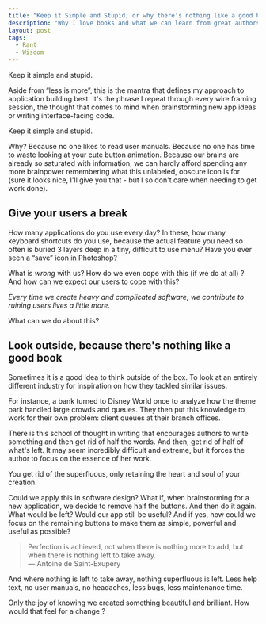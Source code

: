 ```yaml
---
title: "Keep it Simple and Stupid, or why there's nothing like a good book"
description: "Why I love books and what we can learn from great authors."
layout: post
tags:
  - Rant
  - Wisdom
---
```


Keep it simple and stupid. 

Aside from &ldquo;less is more&rdquo;, this is the mantra that defines my approach to application building best. It's the phrase I repeat through every wire framing session, the thought that comes to mind when brainstorming new app ideas or writing interface-facing code. 

Keep it simple and stupid. 

Why? Because no one likes to read user manuals. Because no one has time to waste looking at your cute button animation. Because our brains are already so saturated with information, we can hardly afford spending any more brainpower remembering what this unlabeled, obscure icon is for (sure it looks nice, I'll give you that - but I so don't care when needing to get work done). 

## Give your users a break

How many applications do you use every day? In these, how many keyboard shortcuts do you use, because the actual feature you need so often is buried 3 layers deep in a tiny, difficult to use menu? Have you ever seen a &ldquo;save&rdquo; icon in Photoshop?

What is *wrong* with us? How do we even cope with this (if we do at all) ? And how can we expect our users to cope with this? 

*Every time we create heavy and complicated software, we contribute to ruining users lives a little more.*

What can we do about this?

## Look outside, because there's nothing like a good book

Sometimes it is a good idea to think outside of the box. To look at an entirely different industry for inspiration on how they tackled similar issues. 

For instance, a bank turned to Disney World once to analyze how the theme park handled large crowds and queues. They then put this knowledge to work for their own problem: client queues at their branch offices.

There is this school of thought in writing that encourages authors to write something and then get rid of half the words. And then, get rid of half of what's left. It may seem incredibly difficult and extreme, but it forces the author to focus on the essence of her work.

You get rid of the superfluous, only retaining the heart and soul of your creation.

Could we apply this in software design? What if, when brainstorming for a new application, we decide to remove half the buttons. And then do it again. What would be left? Would our app still be useful? And if yes, how could we focus on the remaining buttons to make them as simple, powerful and useful as possible?

<blockquote>
Perfection is achieved, not when there is nothing more to add, but when there is nothing left to take away.
<br />&mdash; Antoine de Saint-Exupéry
</blockquote>

And where nothing is left to take away, nothing superfluous is left. Less help text, no user manuals, no headaches, less bugs, less maintenance time.

Only the joy of knowing we created something beautiful and brilliant. How would that feel for a change ?
